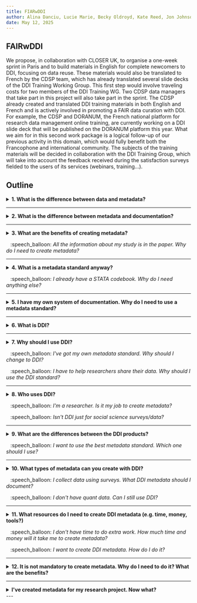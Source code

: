 ```yaml
---
title: FIARwDDI
author: Alina Danciu, Lucie Marie, Becky Oldroyd, Kate Reed, Jon Johnson
date: May 12, 2025
---
```


## FAIRwDDI

We propose, in collaboration with CLOSER UK, to organise a one-week sprint in Paris and to build materials in English for complete newcomers to DDI, focusing on data reuse. These materials would also be translated to French by the CDSP team, which has already translated several slide decks of the DDI Training Working Group. This first step would involve traveling costs for two members of the DDI Training WG. Two CDSP data managers that take part in this project will also take part in the sprint. 
The CDSP already created and translated DDI training materials in both English and French and is actively involved in promoting a FAIR data curation with DDI. For example, the CDSP and DORANUM, the French national platform for research data management online training, are currently working on a DDI slide deck that will be published on the DORANUM platform this year. What we aim for in this second work package is a logical follow-up of our previous activity in this domain, which would fully benefit both the Francophone and international community. The  subjects of the training materials will be decided in collaboration with the DDI Training Group, which will take into account the feedback received during the satisfaction surveys fielded to the users of its services (webinars, training…). 


## Outline

<details>
<summary><b>1. What is the difference between data and metadata?</b></summary>
<p></p>
Data is the primary information collected during a study, an experiment, or an observation. It aims to measure concepts by collecting data that can be represented in different ways, such as numbers, text, symbols, or pictures. 

For data to be meaningful, it needs to have related information about what it measures and how that should be interpreted - this is what metadata captures. 

_Example: the height of a human, measured to the nearest millimetres, using a stadiometer._

FAIR (Findable, Accessible, Interoperable, and Reusable) data can be made possible through structured metadata. It enables information exchange, and technical infrastructure such as persistent identifiers alongside data format information to be able to compare and combine the data itself.

</details>

---

<details>
<summary><b>2. What is the difference between metadata and documentation?</b></summary>
<p></p>

Metadata is a form of documentation that describes data - you may have heard of the phrase “data about data”. It can be used to describe high-level information about a study, such as the year it was conducted or the Principal Investigator (PI), right down to the questions asked to generate the variables.

Metadata differs from other forms of documentation, such as PDFs or STATA codebooks, because it is structured and machine-readable, using formats such as XML. In this way, metadata is more powerful than other forms of documentation as it allows people to quickly discover, understand and (re)use data.

_Example: a search engine cannot read/understand unstructured documentation. As metadata is structured and machine actionable, people can efficiently search and compare vast quantities of information without having to read individual documentation._

</details>

---

<details>
<summary><b>3. What are the benefits of creating metadata?</b><p></p>
&nbsp;&nbsp; :speech_balloon: <i>All the information about my study is in the paper. Why do I need to create metadata?</i></summary>
<p></p>

When data are described in a research paper, it may take time to find and extract the information you need to understand and reuse data, or it may be incomplete. Also, the purpose of a paper is to report the findings of a particular research question, but data can be reused to answer more research questions than the one it was originally intended to measure. When we aim to share and reuse data, another level of description is needed. Metadata provides the information needed for people to efficiently discover, understand and (re)use data, making your data go further. By maximising the potential of data, metadata creates more opportunity for data citations, secondary research and cross-study comparison. It is also helpful for your future self, to help you understand your own data in the future.

</details>

---

<details>
<summary><b>4. What is a metadata standard anyway?</b><p></p>
&nbsp;&nbsp; :speech_balloon: <i>I already have a STATA codebook. Why do I need anything else?</i></summary>
<p></p>

Metadata standards are a ready-made framework for describing the data and related information. They provide a consistent way to structure your metadata, enabling sharing and comparing across studies. While there are a few cross-discipline standards, they are often discipline specific, focusing on a particular research area.

Even within a research area, there may be different ways of saying the same thing. A standard gives a common language so there is a shared understanding.

_Example: The term **“Creator”** is used to describe the person, corporate body, or agency responsible for making the resource in several metadata standards. The **“Publisher”** is the person or organization responsible for making the resource available in its present form._

Metadata may be associated with other metadata to provide a more detailed level of information.  

_Example: **“Publisher”** can be associated with other information, such as name, role and organisation._

Metadata standards often allow the addition of other content you may want to use in your organisation but not share with others.

</details>

---

<details>
<summary><b>5. I have my own system of documentation. Why do I need to use a metadata standard?</b></summary>
<p></p>

Even if you have your own system of documentation, using a metadata standard makes your metadata more powerful. Metadata standards can increase the visibility and usability of your data, for instance within a data archive or repository. 

They make your metadata interoperable, meaning it can be exchanged with other systems and tools and compared to other people’s metadata. The more people who adopt a standard, the more powerful and effective it becomes. 

Metadata standards transform metadata from a personal filing system into a tool that can help you search, compare and preserve metadata across studies. They also save you time, as metadata standards give you a ready-made framework, telling you what to document, the metadata fields, and their allowable inputs.

</details>

---

<details>
<summary><b>6. What is DDI?</b></summary>
<p></p>

“The Data Documentation Initiative (DDI) is a suite of products that describes metadata about both quantitative and qualitative research data in the social, behavioral, economic, and health sciences. The DDI suite is a set of free standards that help you document and manage different stages of the research data lifecycle, including conceptualization, collection, process, distribution, discovery, and archiving.”

For example, DDI offers a set of controlled vocabularies commonly used in social science and other disciplines to support systems designed to identify, locate, and access data for research purposes. 
It can also be easily mapped with other standards, such as Dublin Core, to facilitate data interoperability between different repositories or systems. 
 
</details>

---

<details>
<summary><b>7. Why should I use DDI?</b> <p></p>
&nbsp;&nbsp; :speech_balloon: <i>I've got my own metadata standard. Why should I change to DDI?</i> <p></p>
&nbsp;&nbsp; :speech_balloon: <i>I have to help researchers share their data. Why should I use the DDI standard?</i></summary>
<p></p>

Using standards makes data usable to more than just the project or person that created the data. It also makes interoperability possible.

Documenting data with open standards like DDI improves consistency, integration, and quality, producing FAIR data, realizing its full potential for people, software, and machines (DDI website). 

The DDI products will allow you to document all the stages of the research process, from conceptualisation, collection, discovery and archiving. They allow you to document the data itself (example: questions, code lists, etc.). 

This will improve its trustworthiness, discoverability and reusability. You/your institution will contribute to the open science movement and join the many researchers, data scientists, data managers, archives, repositories that use DDI.

</details>

---

<details>
<summary><b>8. Who uses DDI?</b> <p></p>
&nbsp;&nbsp; :speech_balloon: <i>I'm a researcher. Is it my job to create metadata?</i> <p></p>
&nbsp;&nbsp; :speech_balloon: <i>Isn't DDI just for social science surveys/data?</i> </summary>
<p></p>

DDI is used in over 500 organisations, including archives, social and health related research organisations and national statistics agencies.  

Certain platforms or repositories will suggest researchers to use specific standards when it comes to creating metadata. For example, in France, DDI is recommended in the Passport for Open Science of the Ministry of Higher Education and Research as a standard for metadata when describing data from surveys and other observation methods in social science, behavioural science, economics and healthcare. 

Who better than you to explain the production process of your own data? 

Even though it may seem a bit technical or intimidating, metadata experts can help you to get started. Feel free to get in touch with the DDI Alliance https://ddialliance.org/request-training

</details>

---

<details>
<summary><b>9. What are the differences between the DDI products?</b><p></p>
&nbsp;&nbsp; :speech_balloon: <i>I want to use the best metadata standard. Which one should I use?</i></summary>
<p></p>

There is no ‘best’ metadata standard, as different standards are designed to address different purposes and needs. Rather than looking for the ‘best’ standard, it’s about finding the right standard for your metadata.

When finding the right standard, you need to consider: what’s the common standard used in your discipline, what metadata do you want to capture (e.g. study level information, data level information etc.), how much time and resource do you have to create and manage metadata.

</details>

---

<details>
<summary><b>10. What types of metadata can you create with DDI?</b><p></p>
&nbsp;&nbsp; :speech_balloon: <i>I collect data using surveys. What DDI metadata should I document?</i><p></p>
&nbsp;&nbsp; :speech_balloon: <i>I don't have quant data. Can I still use DDI?</i></summary>
<p></p>

The DDI standard allows you to document a variety of metadata, from high-level information about your study, to very detailed  information about questions and variables. It is up to you to decide which elements of the standard you adopt. This decision depends on the scope of your research project and the resources available to you, but some metadata is always better than none. A good starting point is to consider what information someone else would need to understand and use your data, or for you to understand and use your own data in the future.

</details>

---

<details>
<summary><b>11. What resources do I need to create DDI metadata (e.g. time, money, tools?)</b><p></p>
&nbsp;&nbsp; :speech_balloon: <i>I don't have time to do extra work. How much time and money will it take me to create metadata?</i><p></p>
&nbsp;&nbsp; :speech_balloon: <i>I want to create DDI metadata. How do I do it?</i></summary>
<p></p>

DDI is a free, openly available standard which anyone can access and use. It provides a framework and guidance on how to create open metadata. There are different tools and software you can use to create and manage this metadata, some free and some commercial. DDI provides a list of tools you could use here, which range in functionality and scope.

What tools you use, how long it will take and how much it will cost, depends on the research and what metadata you want to create. If you have a small one-off project, you may only want to capture study level information. However, if you’re working on large datasets that you are planning to repeat and share widely, you may want to capture more detailed information such as variable information.

It’s important to think about metadata from the beginning of a research project. Creating and managing metadata from the start will save time and money, so you’re not stuck retrospectively creating metadata.

</details>

---

<details>
<summary><b>12. It is not mandatory to create metadata. Why do I need to do it? What are the benefits?</b></summary>
<p></p>

While some funders and organisations require metadata, their creation is often optional. Some researchers are worried that it is a drain on time and resources. So, why do it?

Creating robust metadata actually saves you time in the long run and maximises the use of your data. Without metadata, your data ends up in a silo as it is harder to discover,understand and (re)use. Researchers waste time independently seeking or giving clarification around datasets.

Metadata allows people to compare and exchange information between different datasets. Data is easier to discover and understand, leading to more data citations, secondary research and cross-study comparison. It’s also a useful note to self, helping you organise your data and refer to it in the future.

</details>

---

<details>
<summary><b>I've created metadata for my research project. Now what?</b></summary>
<p></p>

Metadata should be created from the beginning of the research project. Using an open standard like DDI for their creation will help: 

- If you want a way to make documenting and sharing your data easier
- If you are interested in using a common documentation standard that permits Web display
- If you want to export and repurpose  your documentation to other formats and products, for example create PDF files
- DDI is a way to standardize documentation and make it interoperable. DDI uses XML to create FAIR metadata that is structured yet flexible, and not platform dependent.

</details>
---

